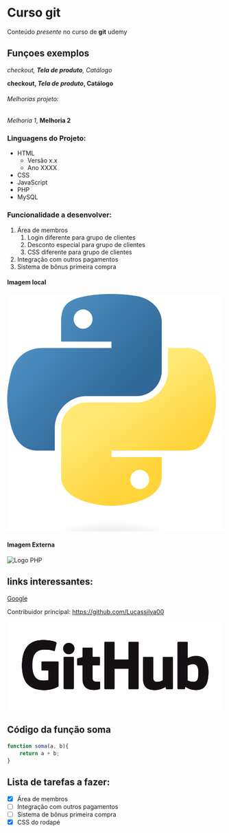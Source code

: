 # Curso git

Conteúdo *presente* no curso de **git** udemy

## Funçoes exemplos

_checkout, **Tela de produto**, Catálogo_

**checkout, _Tela de produto_, Catálogo**

###### Melhorias projeto:

_Melhoria 1_, **Melhoria 2**


### Linguagens do Projeto:

* HTML
    * Versão x.x
    * Ano XXXX
* CSS
* JavaScript
* PHP
* MySQL


### Funcionalidade a desenvolver:

1. Área de membros
    1. Login diferente para grupo de clientes
    2. Desconto especial para grupo de clientes
    3. CSS diferente para grupo de clientes
2. Integração com outros pagamentos
3. Sistema de bônus primeira compra

#### Imagem local

![Logo Python](img/Python-logo.png)

#### Imagem Externa

![Logo PHP](https://upload.wikimedia.org/wikipedia/commons/2/27/PHP-logo.svg)


## links interessantes:

[Google](https://www.google.com/?hl=pt-BR)

Contribuidor principal: https://github.com/Lucassilva00

[![logo github para acesso ao perfil do contribuidor](img/GitHub_Logo.png)](https://github.com/Lucassilva00)


## Código da função soma

```javascript
function soma(a, b){
    return a + b;
}
```

## Lista de tarefas a fazer:

- [x] Área de membros
- [ ] Integração com outros pagamentos
- [ ] Sistema de bônus primeira compra
- [x] CSS do rodapé